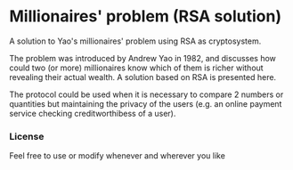 # Millionaires' problem (RSA solution)
A solution to Yao's millionaires' problem using RSA as cryptosystem.  

The problem was introduced by Andrew Yao in 1982, and discusses how could two (or more) millionaires know which of them is richer without revealing their actual wealth. A solution based on RSA is presented here.

The protocol could be used when it is necessary to compare 2 numbers or quantities but maintaining the privacy of the users (e.g. an online payment service checking creditworthibess of a user).

### License
Feel free to use or modify whenever and wherever you like

